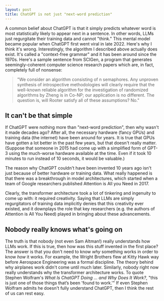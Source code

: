 ```yaml
---
layout: post
title: ChatGPT is not just "next-word prediction"
---
```


A common belief about ChatGPT is that it simply predicts whatever word is most statistically likely to appear next in a sentence. In other words, LLMs just regurgitate their training data and cannot "think." This mental model became popular when ChatGPT first went viral in late 2022. Here's why I think it's wrong.
Interestingly, the algorithm I described above actually does exist. It's called a "context-free grammar" and it has been around since the 1970s. Here's a sample sentence from SCIGen, a program that generates seemingly-coherent computer science research papers which are, in fact, completely full of nonsense:
> "We consider an algorithm consisting of n semaphores.
Any unproven synthesis of introspective methodologies will
clearly require that the well-known reliable algorithm for the
investigation of randomized algorithms by Zheng is in Co-NP;
our application is no different. The question is, will Rooter
satisfy all of these assumptions? No."

## It can't be that simple
If ChatGPT were nothing more than "next-word prediction", then why wasn't it made decades ago? After all, the necessary hardware (fancy GPUs) and training data (the internet) have been around for years. It is true that GPUs have gotten a lot better in the past few years, but that doesn't really matter. (Suppose that someone in 2015 had come up with a simplified form of GPT-3 using the much-worse hardware available at the time. Even if it took 10 minutes to run instead of 10 seconds, it would be valuable.)

The reason why ChatGPT couldn't have been invented 10 years ago isn't just because of better hardware or training data. What really happened is that there was a breakthrough	in model architectures, which started when a team of Google researchers published Attention is All you Need in 2017.

<Insert figure of transformer architecture>
Clearly, the transformer architecture took a lot of tinkering and ingenuity to come up with: it required creativity. Saying that LLMs are simply regurgitators of training data implicitly denies that this creativity ever existed, and it downplays the role that key researchers (e.g. the authors of Attention is All You Need) played in bringing about these advancements.

## Nobody really knows what's going on
The truth is that nobody (not even Sam Altman!) really understands how LLMs work. If this is true, then how was this stuff invented in the first place? The answer is that you don't need to know *why* something works in order to know *how* it works. For example, the Wright Brothers flew at Kitty Hawk way before Aerospace Engineering was a formal discipline. The theory behind why airplanes work didn't come until much later.
Similarly, nobody right now really understands why the transformer architecture works. To quote Stephen Wolfram's *What Is ChatGPT Doing … and Why Does It Work?*, "this is just one of those things that’s been 'found to work.'"
If even Stephen Wolfram admits he doesn't fully understand ChatGPT, then I think the rest of us can rest easy.
